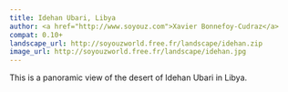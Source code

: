 ```yaml
---
title: Idehan Ubari, Libya
author: <a href="http://www.soyouz.com">Xavier Bonnefoy-Cudraz</a>
compat: 0.10+
landscape_url: http://soyouzworld.free.fr/landscape/idehan.zip
image_url: http://soyouzworld.free.fr/landscape/idehan.jpg
---
```

This is a panoramic view of the desert of Idehan Ubari in Libya.